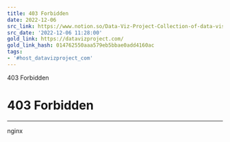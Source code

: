 ```yaml
---
title: 403 Forbidden
date: 2022-12-06
src_link: https://www.notion.so/Data-Viz-Project-Collection-of-data-visualizations-to-get-inspired-and-find-the-right-type-eb18ecffda3a42c8aacf9f2edb1a7f07
src_date: '2022-12-06 11:28:00'
gold_link: https://datavizproject.com/
gold_link_hash: 014762550aaa579eb5bbae0add4160ac
tags:
- '#host_datavizproject_com'
---
```



403 Forbidden

403 Forbidden
=============




---

nginx